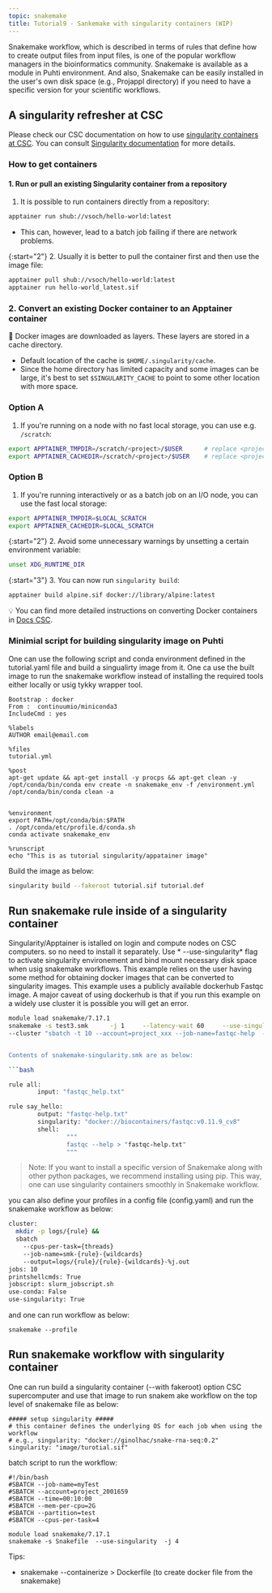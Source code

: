 ```yaml
---
topic: snakemake
title: Tutorial9 - Sankemake with singularity containers (WIP)
---
```


Snakemake workflow, which is described in terms of rules that define how to create output files from input files, is one of the popular workflow managers in the bioinformatics community. Snakemake is available as a module in Puhti environment. And also, Snakemake can be easily installed in the user's own disk space (e.g., Projappl directory) if you need to have a specific version for your scientific workflows.

## A singularity refresher at CSC
Please check our CSC documentation on how to use [singularity containers at CSC](https://docs.csc.fi/computing/containers/run-existing/). You can consult [Singularity documentation](https://docs.sylabs.io/guides/latest/user-guide/) for more details.

### How to get containers

#### 1. Run or pull an existing Singularity container from a repository

1. It is possible to run containers directly from a repository:

```bash
apptainer run shub://vsoch/hello-world:latest
```

- This can, however, lead to a batch job failing if there are network problems.

{:start="2"}
2. Usually it is better to pull the container first and then use the image file:

```bash
apptainer pull shub://vsoch/hello-world:latest
apptainer run hello-world_latest.sif
```

### 2. Convert an existing Docker container to an Apptainer container

💬 Docker images are downloaded as layers. These layers are stored in a cache directory.

- Default location of the cache is `$HOME/.singularity/cache`.
- Since the home directory has limited capacity and some images can be large, it's best to set `$SINGULARITY_CACHE` to point to some other location with more space.

### Option A

1. If you're running on a node with no fast local storage, you can use e.g. `/scratch`:

```bash
export APPTAINER_TMPDIR=/scratch/<project>/$USER      # replace <project> with your CSC project, e.g. project_2001234
export APPTAINER_CACHEDIR=/scratch/<project>/$USER    # replace <project> with your CSC project, e.g. project_2001234
```

### Option B

1. If you're running interactively or as a batch job on an I/O node, you can use the fast local storage:

```bash
export APPTAINER_TMPDIR=$LOCAL_SCRATCH
export APPTAINER_CACHEDIR=$LOCAL_SCRATCH
```

{:start="2"}
2. Avoid some unnecessary warnings by unsetting a certain environment variable:

```bash
unset XDG_RUNTIME_DIR
```

{:start="3"}
3. You can now run `singularity build`:

```bash
apptainer build alpine.sif docker://library/alpine:latest
```

💡 You can find more detailed instructions on converting Docker containers in [Docs CSC](https://docs.csc.fi/computing/containers/creating/#converting-a-docker-container).
### Minimial script for building singularity image on Puhti

One can use the following script and conda environment defined in the tutorial.yaml file and build a singualirty image from it. One ca use the built image to run the snakemake workflow instead of installing the required tools either locally or usig tykky wrapper tool.
```
Bootstrap : docker
From :  continuumio/miniconda3
IncludeCmd : yes

%labels
AUTHOR email@email.com

%files
tutorial.yml

%post
apt-get update && apt-get install -y procps && apt-get clean -y
/opt/conda/bin/conda env create -n snakemake_env -f /environment.yml
/opt/conda/bin/conda clean -a


%environment
export PATH=/opt/conda/bin:$PATH
. /opt/conda/etc/profile.d/conda.sh
conda activate snakemake_env

%runscript
echo "This is as tutorial singularity/appatainer image"
```
Build the image as below:

```bash
singularity build --fakeroot tutorial.sif tutorial.def 
```


## Run snakemake rule inside of a singularity container

Singularity/Apptainer is istalled on login and compute nodes on CSC computers. so no need to install it separately. Use * --use-singularity* flag to activate singularity environement and bind mount necessary disk space when usig snakemake workflows. This example relies on the user having some method for obtaining docker images that can be converted to singularity images. This example uses a publicly available dockerhub Fastqc image. A major caveat of using dockerhub is that if you run this example on a widely use cluster it is possible you will get an error.

```bash
module load snakemake/7.17.1
snakemake -s test3.smk      -j 1     --latency-wait 60     --use-singularity --singularity-args "-B /scratch/project_2001659/yetukuri/snakemake_workflow:/scratch/project_2001659/yetukuri/snakemake_workflow"   \
--cluster "sbatch -t 10 --account=project_xxx --job-name=fastqc-help  --tasks-per-node=1 --cpu


Contents of snakemake-singularity.smk are as below:

```bash

rule all:
        input: "fastqc_help.txt"

rule say_hello:
        output: "fastqc-help.txt"
        singularity: "docker://biocontainers/fastqc:v0.11.9_cv8"
        shell:
                """
                fastqc --help > "fastqc-help.txt"
                """
```

> Note: If you want to install a specific version of Snakemake along with other python packages, we recommend installing  using pip. This way, one can use
  singularity containers smoothly in Snakemake workflow.

you can also define your profiles in a config file (config.yaml) and run the snakemake workflow as below:
```bash
cluster:
  mkdir -p logs/{rule} &&
  sbatch
    --cpus-per-task={threads}
    --job-name=smk-{rule}-{wildcards}
    --output=logs/{rule}/{rule}-{wildcards}-%j.out
jobs: 10
printshellcmds: True
jobscript: slurm_jobscript.sh
use-conda: False
use-singularity: True
```
and one can run workflow as below:

```
snakemake --profile
```

##  Run snakemake workflow with  singularity container
One can run build a singularity container (--with fakeroot) option CSC supercomputer and use that image to run snakem ake workflow on the top level of snakemake file as below:

```
##### setup singularity #####
# this container defines the underlying OS for each job when using the workflow
# e.g., singularity: "docker://ginolhac/snake-rna-seq:0.2"
singularity: "image/turotial.sif"

```

batch script to run the workflow:

```
#!/bin/bash
#SBATCH --job-name=myTest
#SBATCH --account=project_2001659
#SBATCH --time=00:10:00
#SBATCH --mem-per-cpu=2G
#SBATCH --partition=test
#SBATCH --cpus-per-task=4

module load snakemake/7.17.1
snakemake -s Snakefile  --use-singularity  -j 4
```

Tips:
- snakemake --containerize > Dockerfile  (to create docker file from the snakemake)
